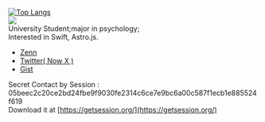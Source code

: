 [![Top Langs](https://github-readme-stats.vercel.app/api/top-langs/?username=halqme)](https://github.com/anuraghazra/github-readme-stats)  
<img src="https://github-readme-stats.vercel.app/api?username=halqme&show_icons=true" />  
University Student;major in psychology;  
Interested in Swift, Astro.js.  

- [Zenn](https://zenn.dev/hal227)
- [Twitter( Now X )](https://twitter.com/halqme_dev)
- [Gist](https://gist.github.com/HALQME)

Secret Contact by Session :  05beec2c20ce2bd24fbe9f9030fe2314c6ce7e9bc6a00c587f1ecb1e885524f619  
Download it at [https://getsession.org/](https://getsession.org/)

